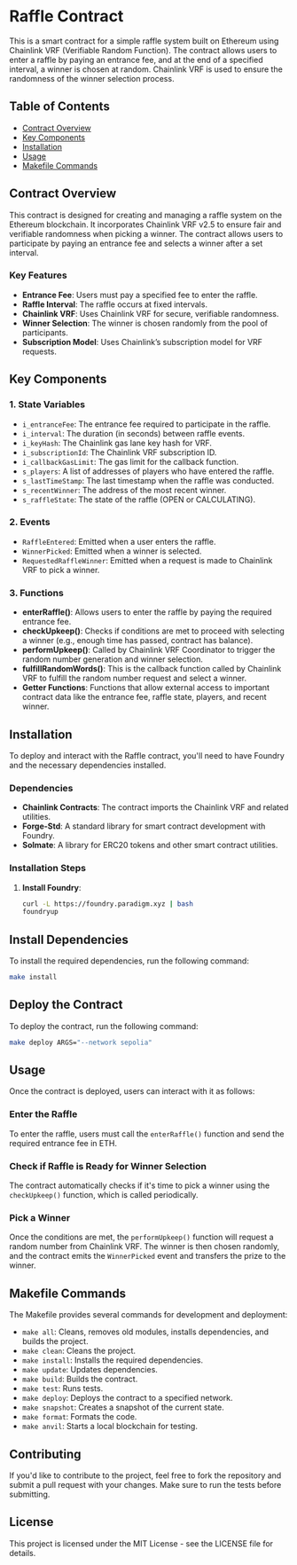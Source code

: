 # Raffle Contract

This is a smart contract for a simple raffle system built on Ethereum using Chainlink VRF (Verifiable Random Function). The contract allows users to enter a raffle by paying an entrance fee, and at the end of a specified interval, a winner is chosen at random. Chainlink VRF is used to ensure the randomness of the winner selection process.

## Table of Contents

- [Contract Overview](#contract-overview)
- [Key Components](#key-components)
- [Installation](#installation)
- [Usage](#usage)
- [Makefile Commands](#makefile-commands)

## Contract Overview

This contract is designed for creating and managing a raffle system on the Ethereum blockchain. It incorporates Chainlink VRF v2.5 to ensure fair and verifiable randomness when picking a winner. The contract allows users to participate by paying an entrance fee and selects a winner after a set interval.

### Key Features

- **Entrance Fee**: Users must pay a specified fee to enter the raffle.
- **Raffle Interval**: The raffle occurs at fixed intervals.
- **Chainlink VRF**: Uses Chainlink VRF for secure, verifiable randomness.
- **Winner Selection**: The winner is chosen randomly from the pool of participants.
- **Subscription Model**: Uses Chainlink’s subscription model for VRF requests.
  
## Key Components

### 1. **State Variables**

- `i_entranceFee`: The entrance fee required to participate in the raffle.
- `i_interval`: The duration (in seconds) between raffle events.
- `i_keyHash`: The Chainlink gas lane key hash for VRF.
- `i_subscriptionId`: The Chainlink VRF subscription ID.
- `i_callbackGasLimit`: The gas limit for the callback function.
- `s_players`: A list of addresses of players who have entered the raffle.
- `s_lastTimeStamp`: The last timestamp when the raffle was conducted.
- `s_recentWinner`: The address of the most recent winner.
- `s_raffleState`: The state of the raffle (OPEN or CALCULATING).

### 2. **Events**

- `RaffleEntered`: Emitted when a user enters the raffle.
- `WinnerPicked`: Emitted when a winner is selected.
- `RequestedRaffleWinner`: Emitted when a request is made to Chainlink VRF to pick a winner.

### 3. **Functions**

- **enterRaffle()**: Allows users to enter the raffle by paying the required entrance fee.
- **checkUpkeep()**: Checks if conditions are met to proceed with selecting a winner (e.g., enough time has passed, contract has balance).
- **performUpkeep()**: Called by Chainlink VRF Coordinator to trigger the random number generation and winner selection.
- **fulfillRandomWords()**: This is the callback function called by Chainlink VRF to fulfill the random number request and select a winner.
- **Getter Functions**: Functions that allow external access to important contract data like the entrance fee, raffle state, players, and recent winner.

## Installation

To deploy and interact with the Raffle contract, you'll need to have Foundry and the necessary dependencies installed.

### Dependencies

- **Chainlink Contracts**: The contract imports the Chainlink VRF and related utilities.
- **Forge-Std**: A standard library for smart contract development with Foundry.
- **Solmate**: A library for ERC20 tokens and other smart contract utilities.

### Installation Steps

1. **Install Foundry**:
   ```bash
   curl -L https://foundry.paradigm.xyz | bash
   foundryup
## Install Dependencies

To install the required dependencies, run the following command:

```bash
make install
```

## Deploy the Contract

To deploy the contract, run the following command:

```bash
make deploy ARGS="--network sepolia"
```

## Usage

Once the contract is deployed, users can interact with it as follows:

### Enter the Raffle

To enter the raffle, users must call the `enterRaffle()` function and send the required entrance fee in ETH.

### Check if Raffle is Ready for Winner Selection

The contract automatically checks if it's time to pick a winner using the `checkUpkeep()` function, which is called periodically.

### Pick a Winner

Once the conditions are met, the `performUpkeep()` function will request a random number from Chainlink VRF. The winner is then chosen randomly, and the contract emits the `WinnerPicked` event and transfers the prize to the winner.

## Makefile Commands

The Makefile provides several commands for development and deployment:

- `make all`: Cleans, removes old modules, installs dependencies, and builds the project.
- `make clean`: Cleans the project.
- `make install`: Installs the required dependencies.
- `make update`: Updates dependencies.
- `make build`: Builds the contract.
- `make test`: Runs tests.
- `make deploy`: Deploys the contract to a specified network.
- `make snapshot`: Creates a snapshot of the current state.
- `make format`: Formats the code.
- `make anvil`: Starts a local blockchain for testing.

## Contributing

If you'd like to contribute to the project, feel free to fork the repository and submit a pull request with your changes. Make sure to run the tests before submitting.

## License

This project is licensed under the MIT License - see the LICENSE file for details.
